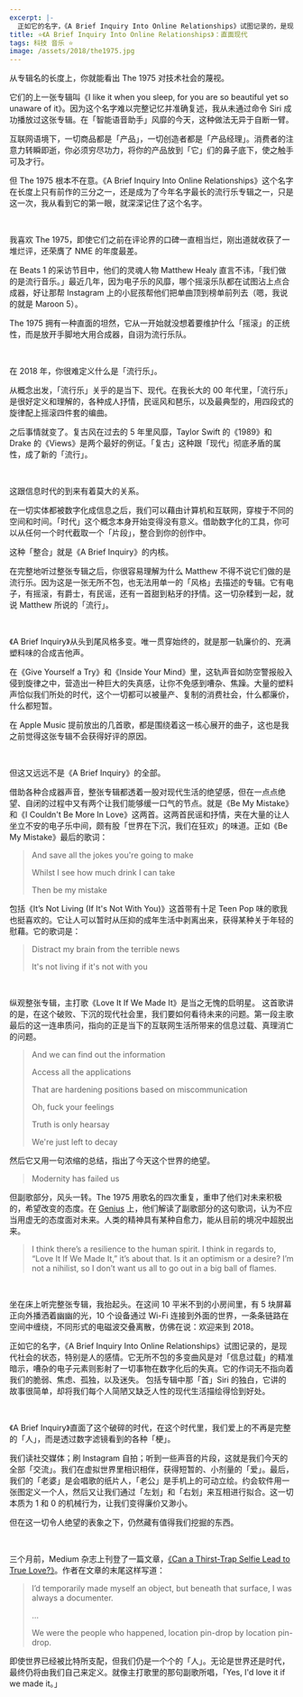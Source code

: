 ```yaml
---
excerpt: |-
  正如它的名字，《A Brief Inquiry Into Online Relationships》试图记录的，是现代社会的状态，特别是人的感情。它无所不包的多变曲风是对「信息过载」的精准暗示，嘈杂的电子元素则影射了一切事物在数字化后的失真。它的作词无不指向着我们的脆弱、焦虑、孤独，以及迷失。
title: ⭐️《A Brief Inquiry Into Online Relationships》：直面现代
tags: 科技 音乐 ⭐️
image: /assets/2018/the1975.jpg
---
```


从专辑名的长度上，你就能看出 The 1975 对技术社会的蔑视。

它们的上一张专辑叫《I like it when you sleep, for you are so beautiful yet so unaware of it》。因为这个名字难以完整记忆并准确复述，我从未通过命令 Siri 成功播放过这张专辑。在「智能语音助手」风靡的今天，这种做法无异于自断一臂。

互联网语境下，一切商品都是「产品」，一切创造者都是「产品经理」。消费者的注意力转瞬即逝，你必须穷尽功力，将你的产品放到「它」们的鼻子底下，使之触手可及才行。

但 The 1975 根本不在意。《A Brief Inquiry Into Online Relationships》这个名字在长度上只有前作的三分之一，还是成为了今年名字最长的流行乐专辑之一，只是这一次，我从看到它的第一眼，就深深记住了这个名字。

<br>

我喜欢 The 1975，即使它们之前在评论界的口碑一直相当烂，刚出道就收获了一堆烂评，还荣膺了 NME 的年度最差。

在 Beats 1 的采访节目中，他们的灵魂人物 Matthew Healy 直言不讳，「我们做的是流行音乐。」最近几年，因为电子乐的风靡，哪个摇滚乐队都在试图沾上点合成器，好让那帮 Instagram 上的小屁孩帮他们把单曲顶到榜单前列去（嗯，我说的就是 Maroon 5）。

The 1975 拥有一种直面的坦然，它从一开始就没想着要维护什么「摇滚」的正统性，而是放开手脚地大用合成器，自诩为流行乐队。

<br>

在 2018 年，你很难定义什么是「流行乐」。

从概念出发，「流行乐」关乎的是当下、现代。在我长大的 00 年代里，「流行乐」是很好定义和理解的，各种成人抒情，民谣风和琶乐，以及最典型的，用四段式的旋律配上摇滚四件套的编曲。

之后事情就变了。复古风在过去的 5 年里风靡，Taylor Swift 的《1989》和 Drake 的《Views》是两个最好的例证。「复古」这种跟「现代」彻底矛盾的属性，成了新的「流行」。

<br>

这跟信息时代的到来有着莫大的关系。

在一切实体都被数字化成信息之后，我们可以藉由计算机和互联网，穿梭于不同的空间和时间。「时代」这个概念本身开始变得没有意义。借助数字化的工具，你可以从任何一个时代截取一个「片段」，整合到你的创作中。

这种「整合」就是《A Brief Inquiry》的内核。

在完整地听过整张专辑之后，你很容易理解为什么 Matthew 不得不说它们做的是流行乐。因为这是一张无所不包，也无法用单一的「风格」去描述的专辑。它有电子，有摇滚，有爵士，有民谣，还有一首甜到粘牙的抒情。这一切杂糅到一起，就说 Matthew 所说的「流行」。

<br>

《A Brief Inquiry》从头到尾风格多变。唯一贯穿始终的，就是那一轨廉价的、充满塑料味的合成吉他声。

在《Give Yourself a Try》和《Inside Your Mind》里，这轨声音如防空警报般入侵到旋律之中，营造出一种巨大的失真感，让你不免感到嘈杂、焦躁。大量的塑料声恰似我们所处的时代，这个一切都可以被量产、复制的消费社会，什么都廉价，什么都短暂。

在 Apple Music 提前放出的几首歌，都是围绕着这一核心展开的曲子，这也是我之前觉得这张专辑不会获得好评的原因。

<br>

但这又远远不是《A Brief Inquiry》的全部。

借助各种合成器声音，整张专辑都透着一股对现代生活的绝望感，但在一点点绝望、自闭的过程中又有两个让我们能够缓一口气的节点。就是《Be My Mistake》和《I Couldn't Be More In Love》这两首。这两首民谣和抒情，夹在大量的让人坐立不安的电子乐中间，颇有股「世界在下沉，我们在狂欢」的味道。正如《Be My Mistake》最后的歌词：

> And save all the jokes you're going to make
>
> Whilst I see how much drink I can take
>
> Then be my mistake

包括《It’s Not Living (If It's Not With You)》这首带有十足 Teen Pop 味的歌我也挺喜欢的。它让人可以暂时从压抑的成年生活中剥离出来，获得某种关于年轻的慰藉。它的歌词是：

> Distract my brain from the terrible news
>
> It's not living if it's not with you

<br>

纵观整张专辑，主打歌《Love It If We Made It》是当之无愧的启明星。
这首歌讲的是，在这个破败、下沉的现代社会里，我们要如何看待未来的问题。第一段主歌最后的这一连串质问，指向的正是当下的互联网生活所带来的信息过载、真理消亡的问题。

> And we can find out the information
>
> Access all the applications
>
> That are hardening positions based on miscommunication
>
> Oh, fuck your feelings
>
> Truth is only hearsay
>
> We're just left to decay

然后它又用一句浓缩的总结，指出了今天这个世界的绝望。

> Modernity has failed us

但副歌部分，风头一转。The 1975 用歌名的四次重复，重申了他们对未来积极的，希望改变的态度。在 [Genius](https://genius.com/15024827) 上，他们解读了副歌部分的这句歌词，认为不应当用虚无的态度面对未来。人类的精神具有某种自愈力，能从目前的境况中超脱出来。

> I think there’s a resilience to the human spirit. I think in regards to, “Love It If We Made It,” it’s about that. Is it an optimism or a desire? I’m not a nihilist, so I don’t want us all to go out in a big ball of flames. 

<br>

坐在床上听完整张专辑，我抬起头。在这间 10 平米不到的小房间里，有 5 块屏幕正向外播洒着幽幽的光，10 个设备通过 Wi-Fi 连接到外面的世界，一条条链路在空间中缠绕，不同形式的电磁波交叠离散，仿佛在说：欢迎来到 2018。

正如它的名字，《A Brief Inquiry Into Online Relationships》试图记录的，是现代社会的状态，特别是人的感情。它无所不包的多变曲风是对「信息过载」的精准暗示，嘈杂的电子元素则影射了一切事物在数字化后的失真。它的作词无不指向着我们的脆弱、焦虑、孤独，以及迷失。
包括专辑中那「首」Siri 的独白，它讲的故事很简单，却将我们每个人简陋又缺乏人性的现代生活描绘得恰到好处。

<br>

《A Brief Inquiry》直面了这个破碎的时代，在这个时代里，我们爱上的不再是完整的「人」，而是透过数字滤镜看到的各种「梗」。

我们读社交媒体；刷 Instagram 自拍；听到一些声音的片段，这就是我们今天的全部「交流」。我们在虚拟世界里相识相伴，获得短暂的、小剂量的「爱」。最后，我们的「老婆」是会唱歌的纸片人，「老公」是手机上的可动立绘。约会软件用一张图定义一个人，然后又让我们通过「左划」和「右划」来互相进行拟合。这一切本质为 1 和 0 的机械行为，让我们变得廉价又渺小。

但在这一切令人绝望的表象之下，仍然藏有值得我们挖掘的东西。

<br>

三个月前，Medium 杂志上刊登了一篇文章，[《Can a Thirst-Trap Selfie Lead to True Love?》](https://medium.com/s/youthnow/can-a-thirst-trap-selfie-lead-to-true-love-492213744af8)。作者在文章的末尾这样写道：

> I’d temporarily made myself an object, but beneath that surface, I was always a documenter. 
>
> …
>
> We were the people who happened, location pin-drop by location pin-drop.

即使世界已经被比特所支配，但我们仍是一个个的「人」。无论是世界还是时代，最终仍将由我们自己来定义。就像主打歌里的那句副歌所唱，「Yes, I'd love it if we made it。」
